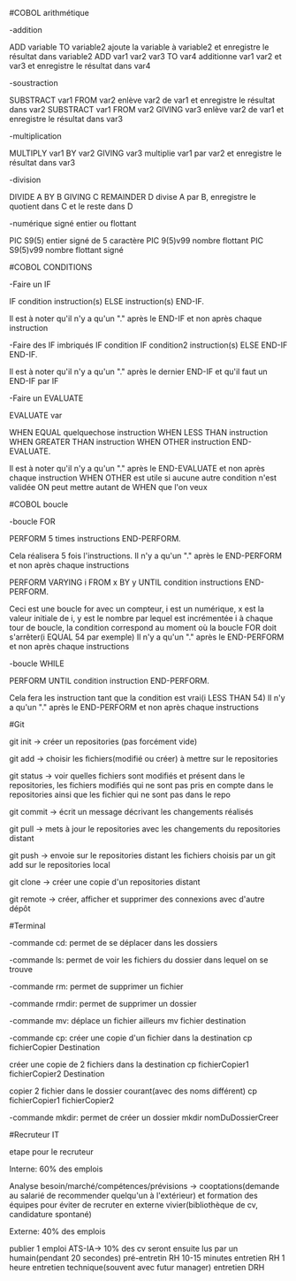 #COBOL arithmétique

-addition

ADD variable TO variable2  ajoute la variable à variable2 et enregistre le résultat dans variable2
ADD var1 var2 var3 TO var4 additionne var1 var2 et var3 et enregistre le résultat dans var4 

-soustraction 

SUBSTRACT var1 FROM var2   enlève var2 de var1 et enregistre le résultat dans var2
SUBSTRACT var1 FROM var2 GIVING var3  enlève var2 de var1 et enregistre le résultat dans var3

-multiplication

MULTIPLY var1 BY var2 GIVING var3   multiplie var1 par var2 et enregistre le résultat dans var3

-division


DIVIDE A BY B GIVING C REMAINDER D    divise A par B, enregistre le quotient dans C et le reste dans D

-numérique signé entier ou flottant

PIC S9(5)   entier signé de 5 caractère
PIC 9(5)v99  nombre flottant
PIC S9(5)v99  nombre flottant signé


#COBOL CONDITIONS

-Faire un IF

IF condition
instruction(s)
ELSE
instruction(s)
END-IF.

Il est à noter qu'il n'y a qu'un "." après le END-IF et non après chaque instruction

-Faire des IF imbriqués
IF condition
IF condition2
instruction(s)
ELSE
END-IF
END-IF.

Il est à noter qu'il n'y a qu'un "." après le dernier END-IF et qu'il faut un END-IF par IF

-Faire un EVALUATE

EVALUATE var

WHEN EQUAL quelquechose
instruction
WHEN LESS THAN
instruction
WHEN GREATER THAN
instruction
WHEN OTHER
instruction
END-EVALUATE.

Il est à noter qu'il n'y a qu'un "." après le END-EVALUATE et non après chaque instruction
WHEN OTHER est utile si aucune autre condition n'est validée
ON peut mettre autant de WHEN que l'on veux

#COBOL boucle

-boucle FOR

PERFORM 5 times
instructions
END-PERFORM.

Cela réalisera 5 fois l'instructions. Il n'y a qu'un "." après le END-PERFORM et non après chaque instructions

PERFORM VARYING i FROM x BY y UNTIL condition
  instructions
END-PERFORM.

Ceci est une boucle for avec un compteur, i est un numérique, x est la valeur initiale de i, y est le nombre par lequel est incrémentée i à chaque tour de boucle, 
la condition correspond au moment où la boucle FOR doit s'arrêter(i EQUAL 54 par exemple)
Il n'y a qu'un "." après le END-PERFORM et non après chaque instructions


-boucle WHILE

PERFORM UNTIL condition
instruction
END-PERFORM.

Cela fera les instruction tant que la condition est vrai(i LESS THAN 54)
Il n'y a qu'un "." après le END-PERFORM et non après chaque instructions


#Git

git init -> créer un repositories (pas forcément vide)

git add -> choisir les fichiers(modifié ou créer) à mettre sur le repositories

git status -> voir quelles fichiers sont modifiés et présent dans le repositories, 
les fichiers modifiés qui ne sont pas pris en compte dans le repositories ainsi que
les fichier qui ne sont pas dans le repo

git commit -> écrit un message décrivant les changements réalisés

git pull -> mets à jour le repositories avec les changements du repositories distant

git push -> envoie sur le repositories distant les fichiers choisis par un git add sur le repositories local

git clone -> créer une copie d'un repositories distant

git remote -> créer, afficher et supprimer des connexions avec d'autre dépôt

#Terminal

-commande cd: permet de se déplacer dans les dossiers

-commande ls: permet de voir les fichiers du dossier dans lequel on se trouve

-commande rm: permet de supprimer un fichier

-commande rmdir: permet de supprimer un dossier

-commande mv: déplace un fichier ailleurs
mv fichier destination

-commande cp: créer une copie d'un fichier dans la destination 
cp fichierCopier Destination

créer une copie de 2 fichiers dans la destination
cp fichierCopier1 fichierCopier2 Destination

copier 2 fichier dans le dossier courant(avec des noms différent)
cp fichierCopier1 fichierCopier2

-commande mkdir: permet de créer un dossier
mkdir nomDuDossierCreer



#Recruteur IT

etape pour le recruteur

Interne: 60% des emplois

Analyse besoin/marché/compétences/prévisions -> cooptations(demande au salarié de recommender quelqu'un à l'extérieur) et formation des équipes pour éviter de recruter en externe
vivier(bibliothèque de cv, candidature spontané) 

Externe: 40% des emplois

publier 1 emploi
ATS-IA-> 10% des cv seront ensuite lus par un humain(pendant 20 secondes)
pré-entretin RH 10-15 minutes
entretien RH 1 heure
entretien technique(souvent avec futur manager)
entretien DRH



